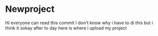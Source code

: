 # Newproject
Hi everyone can read this commit
I don't know why i have to di this but i think it sokay 
after to day here is where i upload my project 
